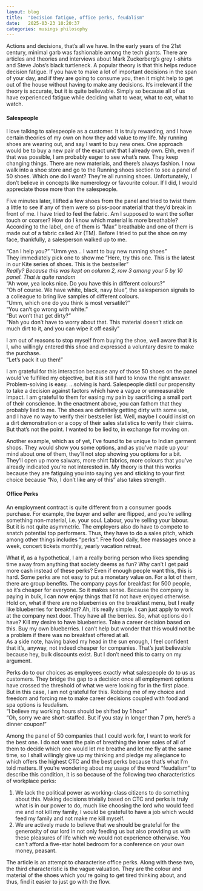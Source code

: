 ```yaml
---
layout: blog
title:  "Decision fatigue, office perks, feudalism"
date:   2025-03-23 10:20:37
categories: musings philosophy
---
```


Actions and decisions, that’s all we have. In the early years of the 21st century, minimal garb was fashionable among the tech giants. There are articles and theories and interviews about Mark Zuckerberg’s grey t-shirts and Steve Jobs’s black turtleneck. A popular theory is that this helps reduce decision fatigue. If you have to make a lot of important decisions in the span of your day, and if they are going to consume you, then it might help to get out of the house without having to make any decisions. It’s irrelevant if the theory is accurate, but it is quite believable. Simply so because all of us have experienced fatigue while deciding what to wear, what to eat, what to watch.

#### Salespeople
I love talking to salespeople as a customer. It is truly rewarding, and I have certain theories of my own on how they add value to my life. My running shoes are wearing out, and say I want to buy new ones. One approach would be to buy a new pair of the exact unit that I already own. Ehh, even if that was possible, I am probably eager to see what’s new. They keep changing things. There are new materials, and there’s always fashion. I now walk into a shoe store and go to the Running shoes section to see a panel of 50 shoes. Which one do I want? They’re all running shoes. Unfortunately, I don’t believe in concepts like numerology or favourite colour. If I did, I would appreciate those more than the salespeople.

Five minutes later, I lifted a few shoes from the panel and tried to twist them a little to see if any of them were so piss-poor material that they’d break in front of me. I have tried to feel the fabric. Am I supposed to want the softer touch or coarser? How do I know which material is more breathable? According to the label, one of them is “Max” breathable and one of them is made out of a fabric called Air (TM). Before I tried to put the shoe on my face, thankfully, a salesperson walked up to me.

“Can I help you?” ”Umm yea… I want to buy new running shoes”<br/>
They immediately pick one to show me ”Here, try this one. This is the latest in our Kite series of shoes. This is the bestseller”<br/>
_Really? Because this was kept on column 2, row 3 among your 5 by 10 panel. That is quite random_<br/>
“Ah wow, yea looks nice. Do you have this in different colours?”<br/>
“Oh of course. We have white, black, navy blue”, the salesperson signals to a colleague to bring live samples of different colours.<br/>
“Umm, which one do you think is most versatile?”<br/>
“You can’t go wrong with white.”<br/>
“But won’t that get dirty?”<br/>
“Nah you don’t have to worry about that. This material doesn’t stick on much dirt to it, and you can wipe it off easily”<br/>

I am out of reasons to stop myself from buying the shoe, well aware that it is I, who willingly entered this shoe and expressed a voluntary desire to make the purchase.<br/>
“Let’s pack it up then!”

I am grateful for this interaction because any of those 50 shoes on the panel would’ve fulfilled my objective, but it is still hard to know the right answer. Problem-solving is easy. …solving is hard. Salespeople distil our propensity to take a decision against factors which have a vague or unmeasurable impact. I am grateful to them for easing my pain by sacrificing a small part of their conscience. In the enactment above, you can fathom that they probably lied to me. The shoes are definitely getting dirty with some use, and I have no way to verify their bestseller list. Well, maybe I could insist on a dirt demonstration or a copy of their sales statistics to verify their claims. But that’s not the point. I wanted to be lied to, in exchange for moving on.

Another example, which as of yet, I’ve found to be unique to Indian garment shops. They would show you some options, and as you’ve made up your mind about one of them, they’ll not stop showing you options for a bit. They’ll open up more salwars, more shirt fabrics, more colours that you’ve already indicated you’re not interested in. My theory is that this works because they are fatiguing you into saying yes and sticking to your first choice because “No, I don’t like any of this” also takes strength.

#### Office Perks
An employment contract is quite different from a consumer goods purchase. For example, the buyer and seller are flipped, and you’re selling something non-material, i.e. your soul. Labour, you’re selling your labour. But it is not quite asymmetric. The employers also do have to compete to snatch potential top performers. Thus, they have to do a sales pitch, which among other things includes “perks”. Free food daily, free massages once a week, concert tickets monthly, yearly vacation retreat.

What if, as a hypothetical, I am a really boring person who likes spending time away from anything that society deems as fun? Why can’t I get paid more cash instead of these perks? Even if enough people want this, this is hard. Some perks are not easy to put a monetary value on. For a lot of them, there are group benefits. The company pays for breakfast for 500 people, so it’s cheaper for everyone. So it makes sense. Because the company is paying in bulk, I can now enjoy things that I’d not have enjoyed otherwise.
Hold on, what if there are no blueberries on the breakfast menu, but I really like blueberries for breakfast? Ah, it’s really simple. I can just apply to work at the company next door. They have all the berries. So, what options do I have? Kill my desire to have blueberries. Take a career decision based on this. Buy my own blueberries. I can’t help but wonder that this would not be a problem if there was no breakfast offered at all.<br/>
As a side note, having baked my head in the sun enough, I feel confident that it’s, anyway, not indeed cheaper for companies. That’s just believable because hey, bulk discounts exist. But I don’t need this to carry on my argument.

Perks do to our choices as employees exactly what salespeople do to us as customers. They bridge the gap to a decision once all employment options have crossed the threshold of what we were looking for in the first place. But in this case, I am not grateful for this. Robbing me of my choice and freedom and forcing me to make career decisions coupled with food and spa options is feudalism.<br/>
“I believe my working hours should be shifted by 1 hour”<br/>
“Oh, sorry we are short-staffed. But if you stay in longer than 7 pm, here’s a dinner coupon!”

Among the panel of 50 companies that I could work for, I want to work for the best one. I do not want the pain of breathing the inner soles of all of them to decide which one would let me breathe and let me fly at the same time, so I shall willingly give up my thinking and pledge my allegiance to which offers the highest CTC and the best perks because that’s what I’m told matters.
If you’re wondering about my usage of the word “feudalism” to describe this condition, it is so because of the following two characteristics of workplace perks:

1. We lack the political power as working-class citizens to do something about this. Making decisions trivially based on CTC and perks is truly what is in our power to do, much like choosing the lord who would feed me and not kill my family, I would be grateful to have a job which would feed my family and not make me kill myself.
2. We are actively made to believe that we should be grateful for the generosity of our lord in not only feeding us but also providing us with these pleasures of life which we would not experience otherwise. You can’t afford a five-star hotel bedroom for a conference on your own money, peasant.

The article is an attempt to characterise office perks. Along with these two, the third characteristic is the vague valuation. They are the colour and material of the shoes which you're going to get tired thinking about, and thus, find it easier to just go with the flow.
